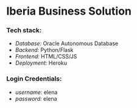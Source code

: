 # Iberia Business Solution


### Tech stack: 
* _Database:_ Oracle Autonomous Database
* _Backend:_ Python/Flask
* _Frontend:_ HTML/CSS/JS
* _Deployment:_ Heroku


### Login Credentials:
* _username:_ elena
* _password:_ elena
